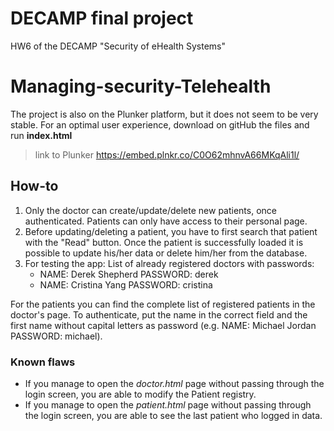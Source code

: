 # DECAMP final project

HW6 of the DECAMP "Security of eHealth Systems"

# Managing-security-Telehealth

The project is also on the Plunker platform, but it does not seem to be very stable. For an optimal user experience, download on gitHub the files and run **index.html**
> link to Plunker https://embed.plnkr.co/C0O62mhnvA66MKqAli1l/
 
## How-to
1) Only the doctor can create/update/delete new patients, once authenticated. Patients can only have access to their personal page.
2) Before updating/deleting a patient, you have to first search that patient with the "Read" button. Once the patient is successfully loaded it is possible to update his/her data or delete him/her from the database.
3) For testing the app:
List of already registered doctors with passwords:
    - NAME: Derek Shepherd   PASSWORD: derek
    - NAME: Cristina Yang    PASSWORD: cristina

For the patients you can find the complete list of registered patients in the doctor's page. To authenticate, put the name in the     correct field and the first name without capital letters as password (e.g. NAME: Michael Jordan   PASSWORD: michael).

### Known flaws
- If you manage to open the <em>doctor.html</em> page without passing through the login screen, you are able to modify the Patient registry.
- If you manage to open the <em>patient.html</em> page without passing through the login screen, you are able to see the last patient who logged in data.

